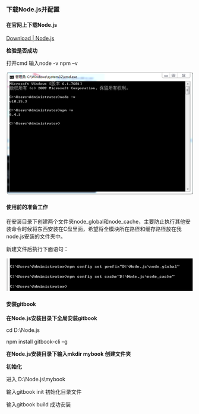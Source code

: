### 下载Node.js并配置
#### 在官网上下载Node.js
[Download \| Node.js](https://nodejs.org/en/download/)

**检验是否成功**

打开cmd  输入node  -v     npm –v

![1.png](attachments/1.png)
#### 使用前的准备工作
在安装目录下创建两个文件夹node_global和node_cache，主要防止执行其他安装命令时候将东西安装在C盘里面，希望将全模块所在路径和缓存路径放在我node.js安装的文件夹中。 

新建文件后执行下面语句：

![2.png](attachments/2.png)
#### 安装gitbook
**在Node.js安装目录下全局安装gitbook**

cd D:\Node.js

npm install gitbook-cli –g

**在Node.js安装目录下输入mkdir mybook 创建文件夹**

**初始化**

进入 D:\Node.js\mybook

输入gitbook init 初始化目录文件

输入gitbook build 成功安装

